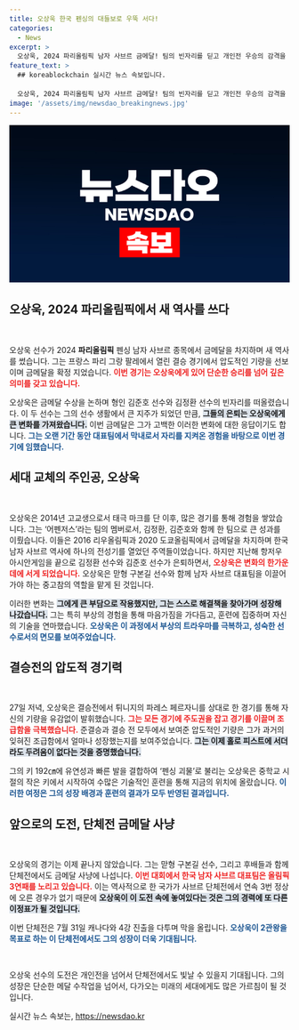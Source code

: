 ```yaml
---
title: 오상욱 한국 펜싱의 대들보로 우뚝 서다!
categories:
  - News
excerpt: >
  오상욱, 2024 파리올림픽 남자 사브르 금메달! 팀의 빈자리를 딛고 개인전 우승의 감격을 만끽한 그는 이제 단체전 3연패를 향한 도전의 길에 나선다. 그의 여정은 아직 끝나지 않았다!
feature_text: >
  ## koreablockchain 실시간 뉴스 속보입니다.

  오상욱, 2024 파리올림픽 남자 사브르 금메달! 팀의 빈자리를 딛고 개인전 우승의 감격을 만끽한 그는 이제 단체전 3연패를 향한 도전의 길에 나선다. 그의 여정은 아직 끝나지 않았다!
image: '/assets/img/newsdao_breakingnews.jpg'
---
```


<p><img src="/assets/img/newsdao_breakingnews.jpg" alt="koreablockchain 속보" /></p>

<h2 data-ke-size="size26">오상욱, 2024 파리올림픽에서 새 역사를 쓰다</h2>

<p data-ke-size="size16">&nbsp;</p>

<p>오상욱 선수가 2024 <b>파리올림픽</b> 펜싱 남자 사브르 종목에서 금메달을 차지하며 새 역사를 썼습니다. 그는 프랑스 파리 그랑 팔레에서 열린 결승 경기에서 압도적인 기량을 선보이며 금메달을 확정 지었습니다. <b><span style="color: #ee2323;">이번 경기는 오상욱에게 있어 단순한 승리를 넘어 깊은 의미를 갖고 있습니다.</span></b>  </p>

<p>오상욱은 금메달 수상을 논하며 형인 김준호 선수와 김정환 선수의 빈자리를 떠올렸습니다. 이 두 선수는 그의 선수 생활에서 큰 지주가 되었던 만큼, <b><span style="background-color: #21538527;">그들의 은퇴는 오상욱에게 큰 변화를 가져왔습니다.</span></b> 이번 금메달은 그가 고백한 이러한 변화에 대한 응답이기도 합니다. <b><span style="color: #1a5490;">그는 오랜 기간 동안 대표팀에서 막내로서 자리를 지켜온 경험을 바탕으로 이번 경기에 임했습니다.</span></b>  </p>

<h2 data-ke-size="size26">세대 교체의 주인공, 오상욱</h2>

<p data-ke-size="size16">&nbsp;</p>

<p>오상욱은 2014년 고교생으로서 태극 마크를 단 이후, 많은 경기를 통해 경험을 쌓았습니다. 그는 ‘어펜저스’라는 팀의 멤버로서, 김정환, 김준호와 함께 한 팀으로 큰 성과를 이뤘습니다. 이들은 2016 리우올림픽과 2020 도쿄올림픽에서 금메달을 차지하며 한국 남자 사브르 역사에 하나의 전성기를 열었던 주역들이었습니다. 하지만 지난해 항저우 아시안게임을 끝으로 김정환 선수와 김준호 선수가 은퇴하면서, <b><span style="color: #ee2323;">오상욱은 변화의 한가운데에 서게 되었습니다.</span></b> 오상욱은 맏형 구본길 선수와 함께 남자 사브르 대표팀을 이끌어가야 하는 중고참의 역할을 맡게 된 것입니다.  </p>

<p>이러한 변화는 <b><span style="background-color: #21538527;">그에게 큰 부담으로 작용했지만, 그는 스스로 해결책을 찾아가며 성장해 나갔습니다.</span></b> 그는 특히 부상의 경험을 통해 마음가짐을 가다듬고, 훈련에 집중하며 자신의 기술을 연마했습니다. <b><span style="color: #1a5490;">오상욱은 이 과정에서 부상의 트라우마를 극복하고, 성숙한 선수로서의 면모를 보여주었습니다.</span></b>  </p>

<h2 data-ke-size="size26">결승전의 압도적 경기력</h2>

<p data-ke-size="size16">&nbsp;</p>

<p>27일 저녁, 오상욱은 결승전에서 튀니지의 파레스 페르자니를 상대로 한 경기를 통해 자신의 기량을 유감없이 발휘했습니다. <b><span style="color: #ee2323;">그는 모든 경기에 주도권을 잡고 경기를 이끌며 조급함을 극복했습니다.</span></b> 준결승과 결승 전 모두에서 보여준 압도적인 기량은 그가 과거의 잊혀진 조급함에서 얼마나 성장했는지를 보여주었습니다. <b><span style="background-color: #21538527;">그는 이제 홀로 피스트에 서더라도 두려움이 없다는 것을 증명했습니다.</span></b>  </p>

<p>그의 키 192㎝에 유연성과 빠른 발을 결합하여 ‘펜싱 괴물’로 불리는 오상욱은 중학교 시절의 작은 키에서 시작하여 수많은 기술적인 훈련을 통해 지금의 위치에 올랐습니다. <b><span style="color: #1a5490;">이러한 여정은 그의 성장 배경과 훈련의 결과가 모두 반영된 결과입니다.</span></b>  </p>

<h2 data-ke-size="size26">앞으로의 도전, 단체전 금메달 사냥</h2>

<p data-ke-size="size16">&nbsp;</p>

<p>오상욱의 경기는 이제 끝나지 않았습니다. 그는 맏형 구본길 선수, 그리고 후배들과 함께 단체전에서도 금메달 사냥에 나섭니다. <b><span style="color: #ee2323;">이번 대회에서 한국 남자 사브르 대표팀은 올림픽 3연패를 노리고 있습니다.</span></b> 이는 역사적으로 한 국가가 사브르 단체전에서 연속 3번 정상에 오른 경우가 없기 때문에 <b><span style="background-color: #21538527;">오상욱이 이 도전 속에 놓여있다는 것은 그의 경력에 또 다른 이정표가 될 것입니다.</span></b>  </p>

<p>이번 단체전은 7월 31일 캐나다와 4강 진출을 다투며 막을 올립니다. <b><span style="color: #1a5490;">오상욱이 2관왕을 목표로 하는 이 단체전에서도 그의 성장이 더욱 기대됩니다.</span></b>  </p>

<p data-ke-size="size16">&nbsp;</p>

<p>오상욱 선수의 도전은 개인전을 넘어서 단체전에서도 빛날 수 있을지 기대됩니다. 그의 성장은 단순한 메달 수작업을 넘어서, 다가오는 미래의 세대에게도 많은 가르침이 될 것입니다.</p>
실시간 뉴스 속보는, <a href="https://newsdao.kr" rel="dofollow">https://newsdao.kr</a>


